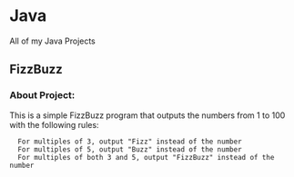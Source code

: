 # Java
All of my Java Projects

## FizzBuzz

### About Project:

  This is a simple FizzBuzz program that outputs the numbers from 1 to 100 with the following rules:

      For multiples of 3, output "Fizz" instead of the number
      For multiples of 5, output "Buzz" instead of the number
      For multiples of both 3 and 5, output "FizzBuzz" instead of the number
